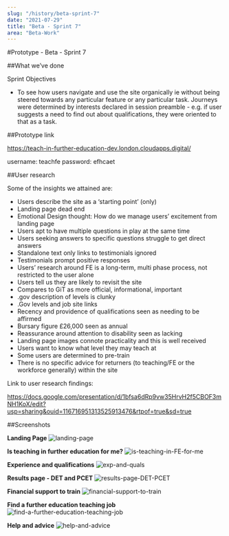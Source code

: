 ```yaml
---
slug: "/history/beta-sprint-7"
date: "2021-07-29"
title: "Beta - Sprint 7"
area: "Beta-Work"
---
```


#Prototype - Beta - Sprint 7

##What we’ve done

Sprint Objectives

- To see how users navigate and use the site organically ie without being steered towards any particular feature or any particular task. Journeys were determined by interests declared in session preamble - e.g. if user suggests a need to find out about qualifications, they were oriented to that as a task.

##Prototype link

https://teach-in-further-education-dev.london.cloudapps.digital/

username: teachfe
password: efhcaet

##User research

Some of the insights we attained are:

- Users describe the site as a ‘starting point’ (only)
- Landing page dead end
- Emotional Design thought: How do we manage users’ excitement from landing page
- Users apt to have multiple questions in play at the same time
- Users seeking answers to specific questions struggle to get direct answers
- Standalone text only links to testimonials ignored
- Testimonials prompt positive responses
- Users’ research around FE is a long-term, multi phase process, not restricted to the user alone
- Users tell us they are likely to revisit the site
- Compares to GiT as more official, informational, important
- .gov description of levels is clunky
- .Gov levels and job site links
- Recency and providence of qualifications seen as needing to be affirmed
- Bursary figure £26,000 seen as annual
- Reassurance around attention to disability seen as lacking
- Landing page images connote practicality and this is well received
- Users want to know what level they may teach at
- Some users are determined to pre-train
- There is no specific advice for returners (to teaching/FE or the workforce generally) within the site

Link to user research findings:

https://docs.google.com/presentation/d/1bfsa6dRp9vw35HrvH2f5CBOF3mNH1KoX/edit?usp=sharing&ouid=116716951313525913476&rtpof=true&sd=true

##Screenshots

**Landing Page**
![landing-page](/images/beta-sprint-7/Sprint-7-Beta-Landing-Page.png)

**Is teaching in further education for me?**
![is-teaching-in-FE-for-me](/images/beta-sprint-7/Sprint-7-Beta-Is-Teaching-In-FE-for-me.png)

**Experience and qualifications**
![exp-and-quals](/images/beta-sprint-7/Sprint-7-Beta-Experience-and-qualifications.png)

**Results page - DET and PCET**
![results-page-DET-PCET](/images/beta-sprint-7/Sprint-7-Beta-Results-DET-PCET.jpg)

**Financial support to train**
![financial-support-to-train](/images/beta-sprint-7/Sprint-7-Beta-Financial-support-to-train.png)

**Find a further education teaching job**
![find-a-further-education-teaching-job](/images/beta-sprint-7/Sprint-7-Beta-Find-a-further-education-teaching-job.png)

**Help and advice**
![help-and-advice](/images/beta-sprint-7/Sprint-7-Beta-Help-and-advice.jpg)
